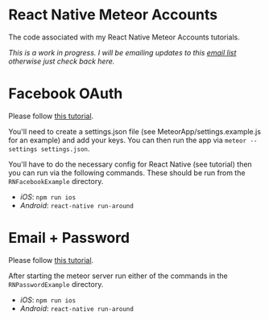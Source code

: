 # React Native Meteor Accounts

The code associated with my React Native Meteor Accounts tutorials.

_This is a work in progress. I will be emailing updates to this [email list](http://eepurl.com/bXLcvT) otherwise just check back here._

# Facebook OAuth
Please follow [this tutorial](https://medium.com/@spencer_carli/react-native-meteor-oauth-with-facebook-3d1346d7cdb7#.kr5f8jorz).

You'll need to create a settings.json file (see MeteorApp/settings.example.js for an example) and add your keys.
You can then run the app via `meteor --settings settings.json`.

You'll have to do the necessary config for React Native (see tutorial) then you can run via the following commands. These should be run from the `RNFacebookExample` directory.

- _iOS_: `npm run ios`
- _Android_: `react-native run-around`

# Email + Password

Please follow [this tutorial](https://medium.com/@spencer_carli/react-native-meteor-auth-with-email-username-and-password-d2085c732276#.9hoskbvnr).

After starting the meteor server run either of the commands in the `RNPasswordExample` directory.
- _iOS_: `npm run ios`
- _Android_: `react-native run-around`
